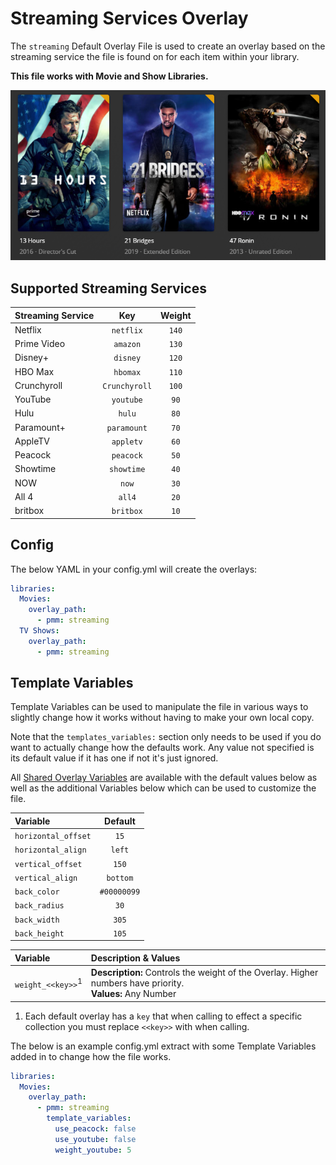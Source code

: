# Streaming Services Overlay

The `streaming` Default Overlay File is used to create an overlay based on the streaming service the file is found on for each item within your library.

**This file works with Movie and Show Libraries.**

![](images/streaming.png)

## Supported Streaming Services

| Streaming Service |      Key      | Weight |
|:------------------|:-------------:|:------:|
| Netflix           |   `netflix`   | `140`  |
| Prime Video       |   `amazon`    | `130`  |
| Disney+           |   `disney`    | `120`  |
| HBO Max           |   `hbomax`    | `110`  |
| Crunchyroll       | `Crunchyroll` | `100`  |
| YouTube           |   `youtube`   |  `90`  |
| Hulu              |    `hulu`     |  `80`  |
| Paramount+        |  `paramount`  |  `70`  |
| AppleTV           |   `appletv`   |  `60`  |
| Peacock           |   `peacock`   |  `50`  |
| Showtime          |  `showtime`   |  `40`  |
| NOW               |     `now`     |  `30`  |
| All 4             |    `all4`     |  `20`  |
| britbox           |   `britbox`   |  `10`  |


## Config

The below YAML in your config.yml will create the overlays:

```yaml
libraries:
  Movies:
    overlay_path:
      - pmm: streaming
  TV Shows:
    overlay_path:
      - pmm: streaming
```

## Template Variables

Template Variables can be used to manipulate the file in various ways to slightly change how it works without having to make your own local copy.

Note that the `templates_variables:` section only needs to be used if you do want to actually change how the defaults work. Any value not specified is its default value if it has one if not it's just ignored.

All [Shared Overlay Variables](variables) are available with the default values below as well as the additional Variables below which can be used to customize the file.

| Variable            |   Default   |
|:--------------------|:-----------:|
| `horizontal_offset` |    `15`     |
| `horizontal_align`  |   `left`    |
| `vertical_offset`   |    `150`    |
| `vertical_align`    |  `bottom`   |
| `back_color`        | `#00000099` |
| `back_radius`       |    `30`     |
| `back_width`        |    `305`    |
| `back_height`       |    `105`    |

| Variable                     | Description & Values                                                                                         |
|:-----------------------------|:-------------------------------------------------------------------------------------------------------------|
| `weight_<<key>>`<sup>1</sup> | **Description:** Controls the weight of the Overlay. Higher numbers have priority.<br>**Values:** Any Number |

1. Each default overlay has a `key` that when calling to effect a specific collection you must replace `<<key>>` with when calling.

The below is an example config.yml extract with some Template Variables added in to change how the file works.

```yaml
libraries:
  Movies:
    overlay_path:
      - pmm: streaming
        template_variables:
          use_peacock: false
          use_youtube: false
          weight_youtube: 5
```
